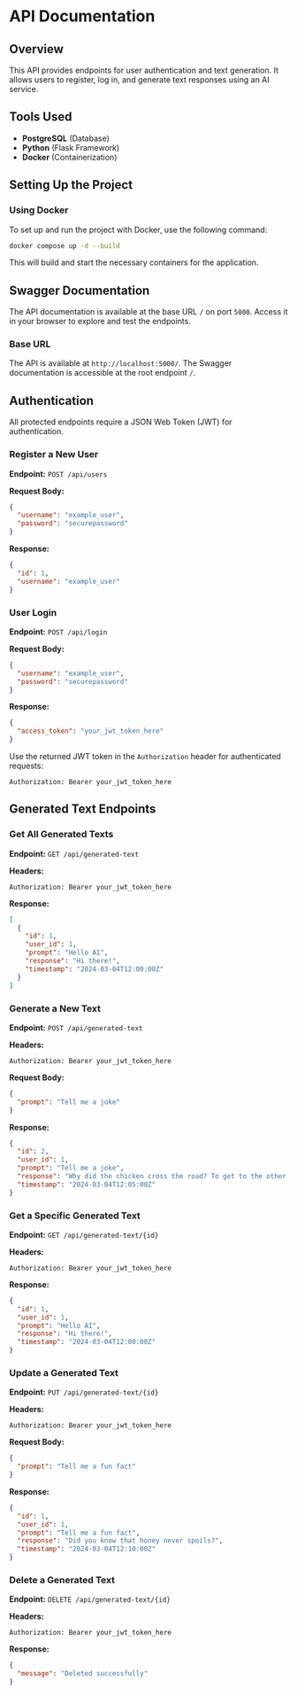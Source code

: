 # API Documentation

## Overview
This API provides endpoints for user authentication and text generation. It allows users to register, log in, and generate text responses using an AI service.


## Tools Used
- **PostgreSQL** (Database)
- **Python** (Flask Framework)
- **Docker** (Containerization)

## Setting Up the Project
### Using Docker
To set up and run the project with Docker, use the following command:
```sh
docker compose up -d --build
```
This will build and start the necessary containers for the application.

## Swagger Documentation
The API documentation is available at the base URL `/` on port `5000`. Access it in your browser to explore and test the endpoints.


### Base URL
The API is available at `http://localhost:5000/`. The Swagger documentation is accessible at the root endpoint `/`.

## Authentication
All protected endpoints require a JSON Web Token (JWT) for authentication.

### Register a New User
**Endpoint:** `POST /api/users`

**Request Body:**
```json
{
  "username": "example_user",
  "password": "securepassword"
}
```

**Response:**
```json
{
  "id": 1,
  "username": "example_user"
}
```

### User Login
**Endpoint:** `POST /api/login`

**Request Body:**
```json
{
  "username": "example_user",
  "password": "securepassword"
}
```

**Response:**
```json
{
  "access_token": "your_jwt_token_here"
}
```

Use the returned JWT token in the `Authorization` header for authenticated requests:
```
Authorization: Bearer your_jwt_token_here
```

## Generated Text Endpoints

### Get All Generated Texts
**Endpoint:** `GET /api/generated-text`

**Headers:**
```
Authorization: Bearer your_jwt_token_here
```

**Response:**
```json
[
  {
    "id": 1,
    "user_id": 1,
    "prompt": "Hello AI",
    "response": "Hi there!",
    "timestamp": "2024-03-04T12:00:00Z"
  }
]
```

### Generate a New Text
**Endpoint:** `POST /api/generated-text`

**Headers:**
```
Authorization: Bearer your_jwt_token_here
```

**Request Body:**
```json
{
  "prompt": "Tell me a joke"
}
```

**Response:**
```json
{
  "id": 2,
  "user_id": 1,
  "prompt": "Tell me a joke",
  "response": "Why did the chicken cross the road? To get to the other side!",
  "timestamp": "2024-03-04T12:05:00Z"
}
```

### Get a Specific Generated Text
**Endpoint:** `GET /api/generated-text/{id}`

**Headers:**
```
Authorization: Bearer your_jwt_token_here
```

**Response:**
```json
{
  "id": 1,
  "user_id": 1,
  "prompt": "Hello AI",
  "response": "Hi there!",
  "timestamp": "2024-03-04T12:00:00Z"
}
```

### Update a Generated Text
**Endpoint:** `PUT /api/generated-text/{id}`

**Headers:**
```
Authorization: Bearer your_jwt_token_here
```

**Request Body:**
```json
{
  "prompt": "Tell me a fun fact"
}
```

**Response:**
```json
{
  "id": 1,
  "user_id": 1,
  "prompt": "Tell me a fun fact",
  "response": "Did you know that honey never spoils?",
  "timestamp": "2024-03-04T12:10:00Z"
}
```

### Delete a Generated Text
**Endpoint:** `DELETE /api/generated-text/{id}`

**Headers:**
```
Authorization: Bearer your_jwt_token_here
```

**Response:**
```json
{
  "message": "Deleted successfully"
}
```

